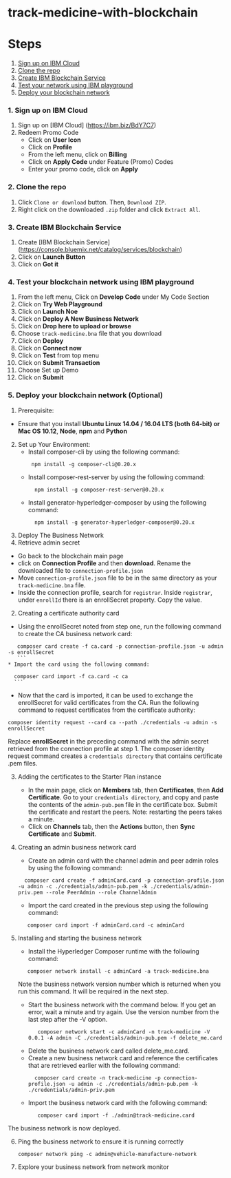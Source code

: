 # track-medicine-with-blockchain
# Steps

1. [Sign up on IBM Cloud](#1-sign-up-on-ibm-cloud)
2. [Clone the repo](#2-clone-the-repo)
3. [Create IBM Blockchain Service](#3-create-ibm-blockchain-service)
4. [Test your network using IBM playground](#4-test-your-blockchain-network-using-ibm-playground)
5. [Deploy your blockchain network ](#5-deploy-your-blockchain-network-optional )


### 1. Sign up on IBM Cloud
1. Sign up on [IBM Cloud] (https://ibm.biz/BdY7C7)
2. Redeem Promo Code 
   * Click on **User Icon**
   * Click on **Profile**
   * From the left menu, click on **Billing** 
   * Click on **Apply Code** under Feature (Promo) Codes
   * Enter your promo code, click on **Apply**

### 2. Clone the repo
1. Click `Clone or download` button. Then, `Download ZIP`.
2. Right click on the downloaded `.zip` folder and click `Extract All`.

### 3. Create IBM Blockchain Service
1. Create [IBM Blockchain Service] (https://console.bluemix.net/catalog/services/blockchain)
2. Click on **Launch Button**
3. Click on **Got it**

### 4. Test your blockchain network using IBM playground
1.  From the left menu, Click on **Develop Code** under My Code Section
2.  Click on **Try Web Playground**
3.  Click on **Launch Noe**
4.  Click on **Deploy A New Business Network**
5.  Click on **Drop here to upload or browse**
6.  Choose `track-medicine.bna` file that you download
7.  Click on **Deploy**
8.  Click on **Connect now**
9.  Click on **Test** from top menu
10. Click on **Submit Transaction**
11. Choose Set up Demo
12. Click on **Submit**

### 5. Deploy your blockchain network (Optional)
1. Prerequisite:
* Ensure that you install **Ubuntu Linux 14.04 / 16.04 LTS (both 64-bit) or Mac OS 10.12**, **Node**, **npm** and **Python**

2. Set up Your Environment:
   *  Install composer-cli by using the following command:
      ```
       npm install -g composer-cli@0.20.x
       ```
   *  Install composer-rest-server by using the following command:
      ```
        npm install -g composer-rest-server@0.20.x
       ```
   *  Install generator-hyperledger-composer by using the following command:
      ```
        npm install -g generator-hyperledger-composer@0.20.x
       ```
3. Deploy The Business Network
 1. Retrieve admin secret
   * Go back to the blockchain main page
   * click on **Connection Profile** and then **download**. Rename the downloaded file to `connection-profile.json`
   * Move `connection-profile.json` file to be in the same directory as your `track-medicine.bna` file.
   * Inside the connection profile, search for `registrar`. Inside `registrar`, under `enrollId` there is an enrollSecret property. Copy the value.
   
 2. Creating a certificate authority card
   * Using the enrollSecret noted from step one, run the following command to create the CA business network card:
   ```
      composer card create -f ca.card -p connection-profile.json -u admin -s enrollSecret
      ```
   * Import the card using the following command:
   ```
      composer card import -f ca.card -c ca
      ```
   * Now that the card is imported, it can be used to exchange the enrollSecret for valid certificates from the CA. Run the following command to request certificates from the certificate authority:
   ```
   composer identity request --card ca --path ./credentials -u admin -s enrollSecret
   ```
   Replace **enrollSecret** in the preceding command with the admin secret retrieved from the connection profile at step 1. 
   The composer identity request command creates a `credentials directory` that contains certificate .pem files.

   
 3. Adding the certificates to the Starter Plan instance
    * In the main page, click on **Members** tab, then **Certificates**, then **Add Certificate**. Go to your `credentials directory`, and copy and paste the contents of the `admin-pub.pem` file in the certificate box. Submit the certificate and restart the peers. Note: restarting the peers takes a minute.
    * Click on **Channels** tab, then the **Actions** button, then **Sync Certificate** and **Submit**.
    
 4. Creating an admin business network card
    * Create an admin card with the channel admin and peer admin roles by using the following command:
    ```
      composer card create -f adminCard.card -p connection-profile.json -u admin -c ./credentials/admin-pub.pem -k ./credentials/admin-priv.pem --role PeerAdmin --role ChannelAdmin
    ```
    * Import the card created in the previous step using the following command:
    ```
       composer card import -f adminCard.card -c adminCard
    ```
    
 5. Installing and starting the business network
    * Install the Hyperledger Composer runtime with the following command:
     ```
        composer network install -c adminCard -a track-medicine.bna
      ```
      Note the business network version number which is returned when you run this command. It will be required in the next step.
    * Start the business network with the command below. If you get an error, wait a minute and try again. Use the version number from the last step after the -V option.
      ```
         composer network start -c adminCard -n track-medicine -V 0.0.1 -A admin -C ./credentials/admin-pub.pem -f delete_me.card
      ```
    * Delete the business network card called delete_me.card.
    * Create a new business network card and reference the certificates that are retrieved earlier with the following command:
       ```
         composer card create -n track-medicine -p connection-profile.json -u admin -c ./credentials/admin-pub.pem -k ./credentials/admin-priv.pem
        ```
    * Import the business network card with the following command:
       ```
          composer card import -f ./admin@track-medicine.card
       ```
   The business network is now deployed.

 6. Ping the business network to ensure it is running correctly
     ```
    composer network ping -c admin@vehicle-manufacture-network
    ```
    
 7. Explore your business network from network monitor

   
   
   



 
